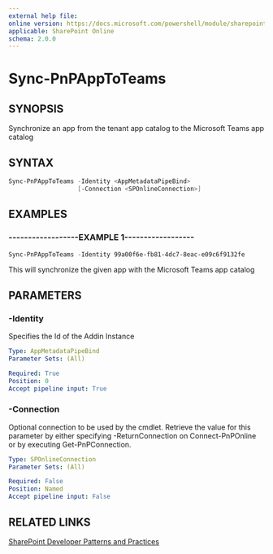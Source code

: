 ```yaml
---
external help file:
online version: https://docs.microsoft.com/powershell/module/sharepoint-pnp/sync-pnpapptoteams
applicable: SharePoint Online
schema: 2.0.0
---
```

# Sync-PnPAppToTeams

## SYNOPSIS
Synchronize an app from the tenant app catalog to the Microsoft Teams app catalog

## SYNTAX 

```powershell
Sync-PnPAppToTeams -Identity <AppMetadataPipeBind>
                   [-Connection <SPOnlineConnection>]
```

## EXAMPLES

### ------------------EXAMPLE 1------------------
```powershell
Sync-PnPAppToTeams -Identity 99a00f6e-fb81-4dc7-8eac-e09c6f9132fe
```

This will synchronize the given app with the Microsoft Teams app catalog

## PARAMETERS

### -Identity
Specifies the Id of the Addin Instance

```yaml
Type: AppMetadataPipeBind
Parameter Sets: (All)

Required: True
Position: 0
Accept pipeline input: True
```

### -Connection
Optional connection to be used by the cmdlet. Retrieve the value for this parameter by either specifying -ReturnConnection on Connect-PnPOnline or by executing Get-PnPConnection.

```yaml
Type: SPOnlineConnection
Parameter Sets: (All)

Required: False
Position: Named
Accept pipeline input: False
```

## RELATED LINKS

[SharePoint Developer Patterns and Practices](https://aka.ms/sppnp)